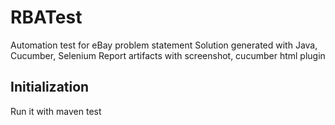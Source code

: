 # RBATest 
Automation test for eBay problem statement
Solution generated with Java, Cucumber, Selenium 
Report artifacts with screenshot, cucumber html plugin

## Initialization
Run it with maven test
